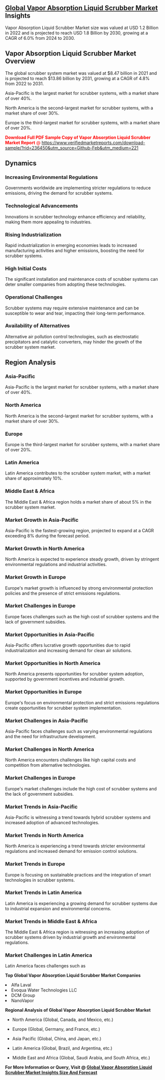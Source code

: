 <h2><a href="https://www.verifiedmarketreports.com/download-sample/?rid=236450&amp;utm_source=Github&amp;utm_medium=221" target="_blank">Global Vapor Absorption Liquid Scrubber Market</a> Insights</h2><p>Vapor Absorption Liquid Scrubber Market size was valued at USD 1.2 Billion in 2022 and is projected to reach USD 1.8 Billion by 2030, growing at a CAGR of 6.0% from 2024 to 2030.</p><p> <h2>Vapor Absorption Liquid Scrubber Market Overview</h2> <p>The global scrubber system market was valued at $8.47 billion in 2021 and is projected to reach $13.86 billion by 2031, growing at a CAGR of 4.8% from 2022 to 2031. </p> <p>Asia-Pacific is the largest market for scrubber systems, with a market share of over 40%. </p> <p>North America is the second-largest market for scrubber systems, with a market share of over 30%. </p> <p>Europe is the third-largest market for scrubber systems, with a market share of over 20%. </p> <p><p><span class=""><span style="color: #ff0000;"><strong>Download Full PDF Sample Copy of Vapor Absorption Liquid Scrubber Market Report</strong> @ </span><a href="https://www.verifiedmarketreports.com/download-sample/?rid=236450&amp;utm_source=Github-Feb&amp;utm_medium=221" target="_blank">https://www.verifiedmarketreports.com/download-sample/?rid=236450&amp;utm_source=Github-Feb&amp;utm_medium=221</a></span></p></p> <h2>Dynamics</h2> <h3>Increasing Environmental Regulations</h3> <p>Governments worldwide are implementing stricter regulations to reduce emissions, driving the demand for scrubber systems. </p> <h3>Technological Advancements</h3> <p>Innovations in scrubber technology enhance efficiency and reliability, making them more appealing to industries. </p> <h3>Rising Industrialization</h3> <p>Rapid industrialization in emerging economies leads to increased manufacturing activities and higher emissions, boosting the need for scrubber systems. </p> <h3>High Initial Costs</h3> <p>The significant installation and maintenance costs of scrubber systems can deter smaller companies from adopting these technologies. </p> <h3>Operational Challenges</h3> <p>Scrubber systems may require extensive maintenance and can be susceptible to wear and tear, impacting their long-term performance. </p> <h3>Availability of Alternatives</h3> <p>Alternative air pollution control technologies, such as electrostatic precipitators and catalytic converters, may hinder the growth of the scrubber system market. </p> <h2>Region Analysis</h2> <h3>Asia-Pacific</h3> <p>Asia-Pacific is the largest market for scrubber systems, with a market share of over 40%. </p> <h3>North America</h3> <p>North America is the second-largest market for scrubber systems, with a market share of over 30%. </p> <h3>Europe</h3> <p>Europe is the third-largest market for scrubber systems, with a market share of over 20%. </p> <h3>Latin America</h3> <p>Latin America contributes to the scrubber system market, with a market share of approximately 10%. </p> <h3>Middle East & Africa</h3> <p>The Middle East & Africa region holds a market share of about 5% in the scrubber system market. </p> <h3>Market Growth in Asia-Pacific</h3> <p>Asia-Pacific is the fastest-growing region, projected to expand at a CAGR exceeding 8% during the forecast period. </p> <h3>Market Growth in North America</h3> <p>North America is expected to experience steady growth, driven by stringent environmental regulations and industrial activities. </p> <h3>Market Growth in Europe</h3> <p>Europe's market growth is influenced by strong environmental protection policies and the presence of strict emissions regulations. </p> <h3>Market Challenges in Europe</h3> <p>Europe faces challenges such as the high cost of scrubber systems and the lack of government subsidies. </p> <h3>Market Opportunities in Asia-Pacific</h3> <p>Asia-Pacific offers lucrative growth opportunities due to rapid industrialization and increasing demand for clean air solutions. </p> <h3>Market Opportunities in North America</h3> <p>North America presents opportunities for scrubber system adoption, supported by government incentives and industrial growth. </p> <h3>Market Opportunities in Europe</h3> <p>Europe's focus on environmental protection and strict emissions regulations create opportunities for scrubber system implementation. </p> <h3>Market Challenges in Asia-Pacific</h3> <p>Asia-Pacific faces challenges such as varying environmental regulations and the need for infrastructure development. </p> <h3>Market Challenges in North America</h3> <p>North America encounters challenges like high capital costs and competition from alternative technologies. </p> <h3>Market Challenges in Europe</h3> <p>Europe's market challenges include the high cost of scrubber systems and the lack of government subsidies. </p> <h3>Market Trends in Asia-Pacific</h3> <p>Asia-Pacific is witnessing a trend towards hybrid scrubber systems and increased adoption of advanced technologies. </p> <h3>Market Trends in North America</h3> <p>North America is experiencing a trend towards stricter environmental regulations and increased demand for emission control solutions. </p> <h3>Market Trends in Europe</h3> <p>Europe is focusing on sustainable practices and the integration of smart technologies in scrubber systems. </p> <h3>Market Trends in Latin America</h3> <p>Latin America is experiencing a growing demand for scrubber systems due to industrial expansion and environmental concerns. </p> <h3>Market Trends in Middle East & Africa</h3> <p>The Middle East & Africa region is witnessing an increasing adoption of scrubber systems driven by industrial growth and environmental regulations. </p> <h3>Market Challenges in Latin America</h3> <p>Latin America faces challenges such as</p><p><strong>Top Global Vapor Absorption Liquid Scrubber Market Companies</strong></p><div data-test-id=""><p><li>Alfa Laval</li><li> Evoqua Water Technologies LLC</li><li> DCM Group</li><li> NanoVapor</li></p><div><strong>Regional Analysis of&nbsp;Global Vapor Absorption Liquid Scrubber Market</strong></div><ul><li dir="ltr"><p dir="ltr">North America&nbsp;(Global, Canada, and Mexico, etc.)</p></li><li dir="ltr"><p dir="ltr">Europe (Global, Germany, and France, etc.)</p></li><li dir="ltr"><p dir="ltr">Asia Pacific&nbsp;(Global, China, and Japan, etc.)</p></li><li dir="ltr"><p dir="ltr">Latin America&nbsp;(Global, Brazil, and Argentina, etc.)</p></li><li dir="ltr">Middle East and Africa&nbsp;(Global, Saudi Arabia, and South Africa, etc.)</li></ul><p><strong>For More Information or Query, Visit @&nbsp;</strong><strong><a href="https://www.verifiedmarketreports.com/product/vapor-absorption-liquid-scrubber-market/?utm_source=Github&amp;utm_medium=221" target="_blank">Global Vapor Absorption Liquid Scrubber Market Insights Size And Forecast</a></strong></p></div>
